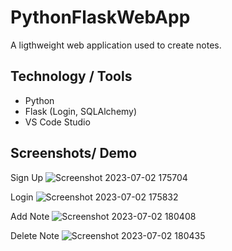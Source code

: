 # PythonFlaskWebApp

A ligthweight web application used to create notes. 

## Technology / Tools

- Python
- Flask (Login, SQLAlchemy)
- VS Code Studio

## Screenshots/ Demo

Sign Up
![Screenshot 2023-07-02 175704](https://github.com/GerardRosario/PythonFlaskWebApp/assets/55461102/4cda7084-dd22-4dda-b197-5aa543083628)

Login
![Screenshot 2023-07-02 175832](https://github.com/GerardRosario/PythonFlaskWebApp/assets/55461102/aba0430b-a44e-470d-8080-2c91a918d442)

Add Note
![Screenshot 2023-07-02 180408](https://github.com/GerardRosario/PythonFlaskWebApp/assets/55461102/ffe5c45a-61ef-4ced-890b-6d79d2900921)

Delete Note
![Screenshot 2023-07-02 180435](https://github.com/GerardRosario/PythonFlaskWebApp/assets/55461102/eb11fc7f-1219-4046-ae05-ec14a42fcf35)

